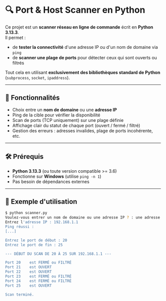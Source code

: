 # 🔍 Port & Host Scanner en Python

Ce projet est un **scanner réseau en ligne de commande** écrit en **Python 3.13.3**.  
Il permet :

- de **tester la connectivité** d'une adresse IP ou d'un nom de domaine via `ping`
- de **scanner une plage de ports** pour détecter ceux qui sont ouverts ou filtrés

Tout cela en utilisant **exclusivement des bibliothèques standard de Python** (`subprocess`, `socket`, `ipaddress`).

---

## 🚀 Fonctionnalités

- Choix entre un **nom de domaine** ou une **adresse IP**
- Ping de la cible pour vérifier la disponibilité
- Scan de ports (TCP uniquement) sur une plage définie
- Affichage clair du statut de chaque port (ouvert / fermé / filtré)
- Gestion des erreurs : adresses invalides, plage de ports incohérente, etc.

---

## 🛠️ Prérequis

- **Python 3.13.3** (ou toute version compatible >= 3.6)
- Fonctionne sur **Windows** (utilise `ping -n 1`)
- Pas besoin de dépendances externes

---

## 🧪 Exemple d'utilisation

```bash
$ python scanner.py
Voulez-vous entrer un nom de domaine ou une adresse IP ? : une adresse ip
Entrez l'adresse IP : 192.168.1.1
Ping réussi :
[...]

Entrez le port de début : 20
Entrez le port de fin : 25

--- DÉBUT DU SCAN DE 20 À 25 SUR 192.168.1.1 ---

Port 20    est FERMÉ ou FILTRÉ
Port 21    est OUVERT
Port 22    est OUVERT
Port 23    est FERMÉ ou FILTRÉ
Port 24    est FERMÉ ou FILTRÉ
Port 25    est OUVERT

Scan terminé.

